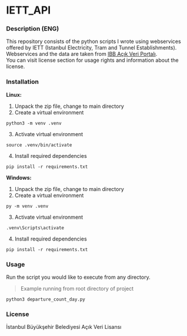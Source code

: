 # IETT_API
### Description (ENG)
This repository consists of the python scripts I wrote using webservices offered by IETT (Istanbul Electricity, Tram and Tunnel Establishments).  
Webservices and the data are taken from [IBB Açık Veri Portalı](https://data.ibb.gov.tr/).  
You can visit license section for usage rights and information about the license.  
  
  
### Installation
**Linux:**  
1. Unpack the zip file, change to main directory  
2. Create a virtual environment  
```
python3 -m venv .venv
```
3. Activate virtual environment  
```
source .venv/bin/activate
```
4. Install required dependencies  
```
pip install -r requirements.txt
```
  
**Windows:**  
1. Unpack the zip file, change to main directory  
2. Create a virtual environment  
```
py -m venv .venv
```
3. Activate virtual environment  
```
.venv\Scripts\activate
```
4. Install required dependencies  
```
pip install -r requirements.txt
```

### Usage
Run the script you would like to execute from any directory.  
> Example running from root directory of project  
```
python3 departure_count_day.py
```

### License
İstanbul Büyükşehir Belediyesi Açık Veri Lisansı  